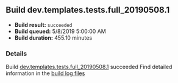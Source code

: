 ## Build dev.templates.tests.full_20190508.1
- **Build result:** `succeeded`
- **Build queued:** 5/8/2019 5:00:00 AM
- **Build duration:** 455.10 minutes
### Details
Build [dev.templates.tests.full_20190508.1](https://winappstudio.visualstudio.com/web/build.aspx?pcguid=a4ef43be-68ce-4195-a619-079b4d9834c2&builduri=vstfs%3a%2f%2f%2fBuild%2fBuild%2f27915) succeeded
Find detailed information in the [build log files](https://uwpctdiags.blob.core.windows.net/buildlogs/dev.templates.tests.full_20190508.1_logs.zip)
